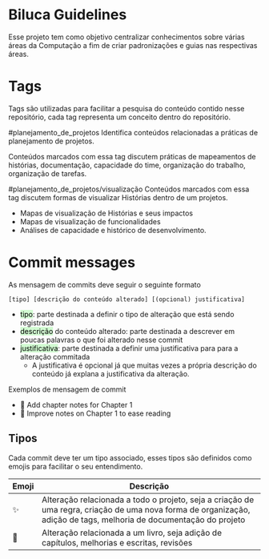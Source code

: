 # Biluca Guidelines

Esse projeto tem como objetivo centralizar conhecimentos sobre várias áreas da Computação a fim de criar padronizações e guias nas respectivas áreas.

# Tags

Tags são utilizadas para facilitar a pesquisa do conteúdo contido nesse repositório, cada tag representa um conceito dentro do repositório.

#planejamento_de_projetos 
Identifica conteúdos relacionadas a práticas de planejamento de projetos.

Conteúdos marcados com essa tag discutem práticas de mapeamentos de histórias, documentação, capacidade do time, organização do trabalho, organização de tarefas.

#planejamento_de_projetos/visualização 
Conteúdos marcados com essa tag discutem formas de visualizar Histórias dentro de um projetos.

- Mapas de visualização de Histórias e seus impactos
- Mapas de visualização de funcionalidades
- Análises de capacidade e histórico de desenvolvimento.

# Commit messages

As mensagem de commits deve seguir o seguinte formato

```
[tipo] [descrição do conteúdo alterado] [(opcional) justificativa]
```

- <mark style="background: #BBFABBA6;">tipo</mark>: parte destinada a definir o tipo de alteração que está sendo registrada
- <mark style="background: #BBFABBA6;">descrição</mark> do conteúdo alterado: parte destinada a descrever em poucas palavras o que foi alterado nesse commit
- <mark style="background: #BBFABBA6;">justificativa</mark>: parte destinada a definir uma justificativa para para a alteração commitada
	- A justificativa é opcional já que muitas vezes a própria descrição do conteúdo já explana a justificativa da alteração.

Exemplos de mensagem de commit
- 📑 Add chapter notes for Chapter 1
- 📑 Improve notes on Chapter 1 to ease reading

## Tipos 

Cada commit deve ter um tipo associado, esses tipos são definidos como emojis para facilitar o seu entendimento.

| Emoji | Descrição                                                                                                                                                          |
| ----- | ------------------------------------------------------------------------------------------------------------------------------------------------------------------ |
| ✨    | Alteração relacionada a todo o projeto, seja a criação de uma regra, criação de uma nova forma de organização, adição de tags, melhoria de documentação do projeto |
| 📑    | Alteração relacionada a um livro, seja adição de capítulos, melhorias e escritas, revisões                                                                         |
